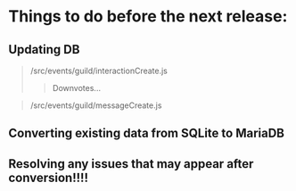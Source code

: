 # Things to do before the next release:

## Updating DB

> /src/events/guild/interactionCreate.js
>> Downvotes...

> /src/events/guild/messageCreate.js

## Converting existing data from SQLite to MariaDB

## Resolving any issues that may appear after conversion!!!!